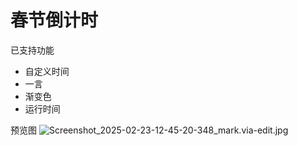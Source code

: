 # 春节倒计时
已支持功能
- 自定义时间
- 一言
- 渐变色
- 运行时间


预览图
![Screenshot_2025-02-23-12-45-20-348_mark.via-edit.jpg](https://human2025.pages.dev/file/1740285986450_Screenshot_2025-02-23-12-45-20-348_mark.via-edit.jpg)